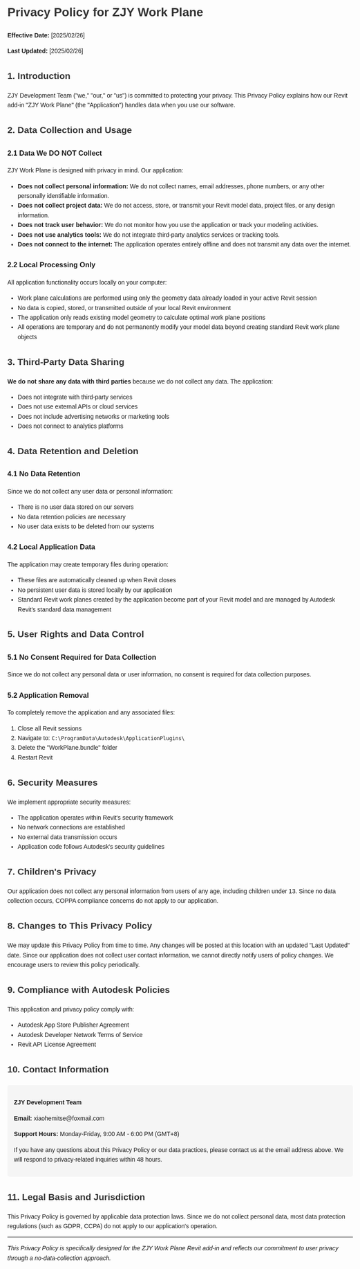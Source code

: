 <html lang="en">
<head>
    <meta charset="UTF-8">
    <meta name="viewport" content="width=device-width, initial-scale=1.0">
    <title>ZJY Work Plane - Privacy Policy</title>
    <style>
        body { font-family: Arial, sans-serif; line-height: 1.6; margin: 20px; max-width: 800px; }
        h1, h2 { color: #333; }
        .contact-info { background: #f5f5f5; padding: 15px; border-radius: 5px; margin: 20px 0; }
    </style>
</head>
<body>

<h1>Privacy Policy for ZJY Work Plane</h1>
<p><strong>Effective Date:</strong> [2025/02/26]</p>
<p><strong>Last Updated:</strong> [2025/02/26]</p>

<h2>1. Introduction</h2>
<p>ZJY Development Team ("we," "our," or "us") is committed to protecting your privacy. This Privacy Policy explains how our Revit add-in "ZJY Work Plane" (the "Application") handles data when you use our software.</p>

<h2>2. Data Collection and Usage</h2>

<h3>2.1 Data We DO NOT Collect</h3>
<p>ZJY Work Plane is designed with privacy in mind. Our application:</p>
<ul>
    <li><strong>Does not collect personal information:</strong> We do not collect names, email addresses, phone numbers, or any other personally identifiable information.</li>
    <li><strong>Does not collect project data:</strong> We do not access, store, or transmit your Revit model data, project files, or any design information.</li>
    <li><strong>Does not track user behavior:</strong> We do not monitor how you use the application or track your modeling activities.</li>
    <li><strong>Does not use analytics tools:</strong> We do not integrate third-party analytics services or tracking tools.</li>
    <li><strong>Does not connect to the internet:</strong> The application operates entirely offline and does not transmit any data over the internet.</li>
</ul>

<h3>2.2 Local Processing Only</h3>
<p>All application functionality occurs locally on your computer:</p>
<ul>
    <li>Work plane calculations are performed using only the geometry data already loaded in your active Revit session</li>
    <li>No data is copied, stored, or transmitted outside of your local Revit environment</li>
    <li>The application only reads existing model geometry to calculate optimal work plane positions</li>
    <li>All operations are temporary and do not permanently modify your model data beyond creating standard Revit work plane objects</li>
</ul>

<h2>3. Third-Party Data Sharing</h2>
<p><strong>We do not share any data with third parties</strong> because we do not collect any data. The application:</p>
<ul>
    <li>Does not integrate with third-party services</li>
    <li>Does not use external APIs or cloud services</li>
    <li>Does not include advertising networks or marketing tools</li>
    <li>Does not connect to analytics platforms</li>
</ul>

<h2>4. Data Retention and Deletion</h2>

<h3>4.1 No Data Retention</h3>
<p>Since we do not collect any user data or personal information:</p>
<ul>
    <li>There is no user data stored on our servers</li>
    <li>No data retention policies are necessary</li>
    <li>No user data exists to be deleted from our systems</li>
</ul>

<h3>4.2 Local Application Data</h3>
<p>The application may create temporary files during operation:</p>
<ul>
    <li>These files are automatically cleaned up when Revit closes</li>
    <li>No persistent user data is stored locally by our application</li>
    <li>Standard Revit work planes created by the application become part of your Revit model and are managed by Autodesk Revit's standard data management</li>
</ul>

<h2>5. User Rights and Data Control</h2>

<h3>5.1 No Consent Required for Data Collection</h3>
<p>Since we do not collect any personal data or user information, no consent is required for data collection purposes.</p>

<h3>5.2 Application Removal</h3>
<p>To completely remove the application and any associated files:</p>
<ol>
    <li>Close all Revit sessions</li>
    <li>Navigate to: <code>C:\ProgramData\Autodesk\ApplicationPlugins\</code></li>
    <li>Delete the "WorkPlane.bundle" folder</li>
    <li>Restart Revit</li>
</ol>

<h2>6. Security Measures</h2>
<p>We implement appropriate security measures:</p>
<ul>
    <li>The application operates within Revit's security framework</li>
    <li>No network connections are established</li>
    <li>No external data transmission occurs</li>
    <li>Application code follows Autodesk's security guidelines</li>
</ul>

<h2>7. Children's Privacy</h2>
<p>Our application does not collect any personal information from users of any age, including children under 13. Since no data collection occurs, COPPA compliance concerns do not apply to our application.</p>

<h2>8. Changes to This Privacy Policy</h2>
<p>We may update this Privacy Policy from time to time. Any changes will be posted at this location with an updated "Last Updated" date. Since our application does not collect user contact information, we cannot directly notify users of policy changes. We encourage users to review this policy periodically.</p>

<h2>9. Compliance with Autodesk Policies</h2>
<p>This application and privacy policy comply with:</p>
<ul>
    <li>Autodesk App Store Publisher Agreement</li>
    <li>Autodesk Developer Network Terms of Service</li>
    <li>Revit API License Agreement</li>
</ul>

<h2>10. Contact Information</h2>
<div class="contact-info">
    <p><strong>ZJY Development Team</strong></p>
    <p><strong>Email:</strong> xiaohemitse@foxmail.com</p>
    <p><strong>Support Hours:</strong> Monday-Friday, 9:00 AM - 6:00 PM (GMT+8)</p>
    <p>
        If you have any questions about this Privacy Policy or our data practices, 
        please contact us at the email address above. We will respond to privacy-related 
        inquiries within 48 hours.
    </p>
</div>

<h2>11. Legal Basis and Jurisdiction</h2>
<p>This Privacy Policy is governed by applicable data protection laws. Since we do not collect personal data, most data protection regulations (such as GDPR, CCPA) do not apply to our application's operation.</p>

<hr>
<p><em>This Privacy Policy is specifically designed for the ZJY Work Plane Revit add-in and reflects our commitment to user privacy through a no-data-collection approach.</em></p>

</body>
</html>
